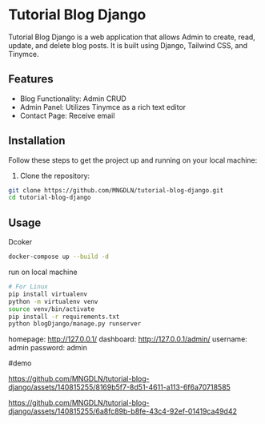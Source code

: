 # Tutorial Blog Django

Tutorial Blog Django is a web application that allows Admin to create, read, update, and delete blog posts. 
It is built using Django, Tailwind CSS, and Tinymce.
 
## Features
- Blog Functionality: Admin CRUD
- Admin Panel: Utilizes Tinymce as a rich text editor 
- Contact Page: Receive email 
## Installation

Follow these steps to get the project up and running on your local machine:

1. Clone the repository:

```bash
git clone https://github.com/MNGDLN/tutorial-blog-django.git
cd tutorial-blog-django
```

## Usage

Dcoker
```bash
docker-compose up --build -d
```
run on local machine
```bash 
# For Linux
pip install virtualenv
python -m virtualenv venv
source venv/bin/activate
pip install -r requirements.txt
python blogDjango/manage.py runserver
```
homepage: http://127.0.0.1/
dashboard: http://127.0.0.1/admin/
username: admin
password: admin

#demo





https://github.com/MNGDLN/tutorial-blog-django/assets/140815255/8169b5f7-8d51-4611-a113-6f6a70718585




https://github.com/MNGDLN/tutorial-blog-django/assets/140815255/6a8fc89b-b8fe-43c4-92ef-01419ca49d42


